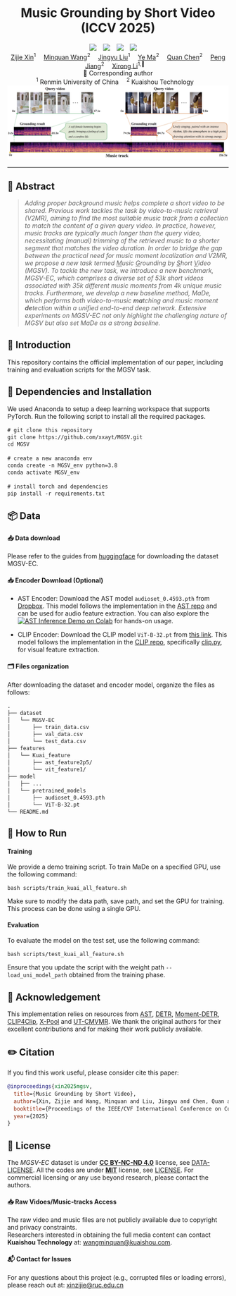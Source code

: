 <div align="center">

<h1>Music Grounding by Short Video (ICCV 2025)</h1>

<div align="center">
  <a href="https://arxiv.org/abs/2408.16990"><img src="https://img.shields.io/static/v1?label=arXiv&message=Paper&color=red&logo=arxiv"></a> &ensp;
  <a href="https://huggingface.co/datasets/xxayt/MGSV-EC"><img src="https://img.shields.io/static/v1?label=%F0%9F%A4%97%20Hugging%20Face&message=Dataset&color=yellow"></a> &ensp;
  <a href="https://rucmm.github.io/VMMR/"><img src="https://img.shields.io/static/v1?label=Project&message=Page&color=green"></a> &ensp;
  <a href="https://github.com/xxayt/MGSV">
  <img src="https://img.shields.io/github/stars/xxayt/MGSV?style=social"></a> &ensp;
 &ensp;
</div>

<div>
    <a href='https://xxayt.github.io/' target='_blank'>Zijie Xin</a><sup>1</sup>&emsp;
    <a href='' target='_blank'>Minquan Wang</a><sup>2</sup>&emsp;
    <a href='https://scholar.google.com/citations?user=u7Dqok8AAAAJ
    ' target='_blank'>Jingyu Liu</a><sup>1</sup>&emsp;
    <a href='' target='_blank'>Ye Ma</a><sup>2</sup>&emsp;
    <a href='https://scholar.google.com/citations?user=jFQSmp8AAAAJ' target='_blank'>Quan Chen</a><sup>2</sup>&emsp;
    <a href='https://scholar.google.com/citations?user=9o5swhQAAAAJ' target='_blank'>Peng Jiang</a><sup>2</sup>&emsp;
    <a href='http://lixirong.net/' target='_blank'>Xirong Li</a><sup>1,📧</sup>&emsp;
</div>
<div>
    📧 Corresponding author
</div>
<div>
    <sup>1</sup> Renmin University of China&emsp; 
    <sup>2</sup> Kuaishou Technology&emsp;
</div>

<img src="assets/teaser.png" width="900px"/>
</div>

<hr>


## 📄 Abstract
> *Adding proper background music helps complete a short video to be shared. Previous work tackles the task by video-to-music retrieval (V2MR), aiming to find the most suitable music track from a collection to match the content of a given query video. In practice, however, music tracks are typically much longer than the query video, necessitating (manual) trimming of the retrieved music to a shorter segment that matches the video duration. In order to bridge the gap between the practical need for music moment localization and V2MR, we propose a new task termed <u>M</u>usic <u>G</u>rounding by <u>S</u>hort <u>V</u>ideo (MGSV). To tackle the new task, we introduce a new benchmark, MGSV-EC, which comprises a diverse set of 53k short videos associated with 35k different music moments from 4k unique music tracks. Furthermore, we develop a new baseline method, MaDe, which performs both video-to-music **ma**tching and music moment **de**tection within a unified end-to-end deep network. Extensive experiments on MGSV-EC not only highlight the challenging nature of MGSV but also set MaDe as a strong baseline.*


## 👀 Introduction
This repository contains the official implementation of our paper, including training and evaluation scripts for the MGSV task.

## 🔧 Dependencies and Installation
We used Anaconda to setup a deep learning workspace that supports PyTorch. Run the following script to install all the required packages.

```shell
# git clone this repository
git clone https://github.com/xxayt/MGSV.git
cd MGSV

# create a new anaconda env
conda create -n MGSV_env python=3.8
conda activate MGSV_env

# install torch and dependencies
pip install -r requirements.txt
```
## 📦 Data

#### 📥 Data download

Please refer to the guides from [huggingface](https://huggingface.co/datasets/xxayt/MGSV-EC) for downloading the dataset MGSV-EC.

#### 📥 Encoder Download (Optional)

- AST Encoder: Download the AST model `audioset_0.4593.pth` from [Dropbox](https://www.dropbox.com/s/cv4knew8mvbrnvq/audioset_0.4593.pth?dl=1). This model follows the implementation in the [AST repo](https://github.com/YuanGongND/ast) and can be used for audio feature extraction. You can also explore the [![AST Inference Demo on Colab](https://colab.research.google.com/assets/colab-badge.svg)](https://colab.research.google.com/github/YuanGongND/ast/blob/master/colab/AST_Inference_Demo.ipynb) for hands-on usage.

- CLIP Encoder: Download the CLIP model `ViT-B-32.pt` from [this link](https://openaipublic.azureedge.net/clip/models/40d365715913c9da98579312b702a82c18be219cc2a73407c4526f58eba950af/ViT-B-32.pt).
This model follows the implementation in the [CLIP repo](https://github.com/openai/CLIP), specifically [clip.py](https://github.com/openai/CLIP/blob/main/clip/clip.py#L36), for visual feature extraction.

#### 🗂️ Files organization

After downloading the dataset and encoder model, organize the files as follows:
```shell
.
├── dataset
│   └── MGSV-EC
│       ├── train_data.csv
│       ├── val_data.csv
│       └── test_data.csv
├── features
│   └── Kuai_feature
│       ├── ast_feature2p5/
│       └── vit_feature1/
├── model
│   ├── ...
│   └── pretrained_models
│       ├── audioset_0.4593.pth
│       └── ViT-B-32.pt
└── README.md
```


## 🚀 How to Run

#### Training

We provide a demo training script. To train MaDe on a specified GPU, use the following command:

```shell
bash scripts/train_kuai_all_feature.sh
```

Make sure to modify the data path, save path, and set the GPU for training. This process can be done using a single GPU.

#### Evaluation

To evaluate the model on the test set, use the following command:

```shell
bash scripts/test_kuai_all_feature.sh
```

Ensure that you update the script with the weight path `--load_uni_model_path` obtained from the training phase.



## 🤝 Acknowledgement
This implementation relies on resources from [AST](https://github.com/YuanGongND/ast), [DETR](https://github.com/facebookresearch/detr), [Moment-DETR](https://github.com/jayleicn/moment_detr), [CLIP4Clip](https://github.com/ArrowLuo/CLIP4Clip), [X-Pool](https://github.com/layer6ai-labs/xpool) and [UT-CMVMR](https://github.com/TencentARC-QQ/UT-CMVMR). We thank the original authors for their excellent contributions and for making their work publicly available.


## ✏️ Citation

If you find this work useful, please consider cite this paper:

```bibtex
@inproceedings{xin2025mgsv,
  title={Music Grounding by Short Video},
  author={Xin, Zijie and Wang, Minquan and Liu, Jingyu and Chen, Quan and Ma, Ye and Jiang, Peng and Li, Xirong},
  booktitle={Proceedings of the IEEE/CVF International Conference on Computer Vision},
  year={2025}
}
```


## 📜 License

The *MGSV-EC* dataset is under **[CC BY-NC-ND 4.0](https://creativecommons.org/licenses/by-nc-nd/4.0/)** license, see [DATA-LICENSE](./DATA-LICENSE). All the codes are under **[MIT](https://opensource.org/licenses/MIT)** license, see [LICENSE](./LICENSE). For commercial licensing or any use beyond research, please contact the authors.

#### 📥 Raw Vidoes/Music-tracks Access

The raw video and music files are not publicly available due to copyright and privacy constraints.  
Researchers interested in obtaining the full media content can contact **Kuaishou Technology** at: [wangminquan@kuaishou.com](mailto:wangminquan@kuaishou.com).

#### 📬 Contact for Issues

For any questions about this project (e.g., corrupted files or loading errors), please reach out at: [xinzijie@ruc.edu.cn](mailto:xinzijie@ruc.edu.cn)